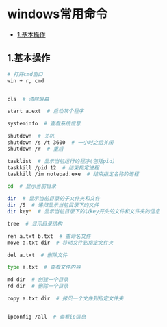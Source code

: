 # windows常用命令

<!-- vim-markdown-toc Marked -->

* [1.基本操作](#1.基本操作)

<!-- vim-markdown-toc -->

## 1.基本操作

```sh
# 打开cmd窗口
win + r, cmd


cls  # 清除屏幕

start a.ext  # 启动某个程序

systeminfo  # 查看系统信息

shutdown  # 关机
shutdown /s /t 3600  # 一小时之后关闭
shutdown /r  # 重启

tasklist  # 显示当前运行的程序(包括pid)
taskkill /pid 12  # 结束指定进程
taskkill /im notepad.exe  # 结束指定名称的进程

cd  # 显示当前目录

dir  # 显示当前目录的子文件夹和文件
dir /S  # 递归显示当前目录下的文件
dir key*  # 显示当前目录下的以key开头的文件和文件夹的信息

tree  # 显示目录结构

ren a.txt b.txt  # 重命名文件
move a.txt dir  # 移动文件到指定文件夹

del a.txt  # 删除文件

type a.txt  # 查看文件内容

md dir  # 创建一个目录
rd dir  # 删除一个目录

copy a.txt dir  # 拷贝一个文件到指定文件夹 


ipconfig /all  # 查看ip信息
```

